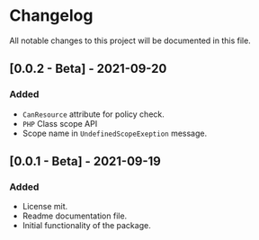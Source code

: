 # ChangelogAll notable changes to this project will be documented in this file.## [0.0.2 - Beta] - 2021-09-20### Added- `CanResource` attribute for policy check.- `PHP` Class scope API - Scope name in `UndefinedScopeExeption` message.## [0.0.1 - Beta] - 2021-09-19### Added- License mit.- Readme documentation file.- Initial functionality of the package.